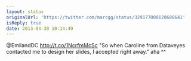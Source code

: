 ```yaml
---
layout: status
originalUrl: 'https://twitter.com/marcgg/status/329177008120688641'
isReply: true
date: 2013-04-30 10:14:49
---
```


@EmilandDC http://t.co/1NcrfmMcSc "So when Caroline from Dataveyes contacted me to design her slides, I accepted right away." aha ^^
